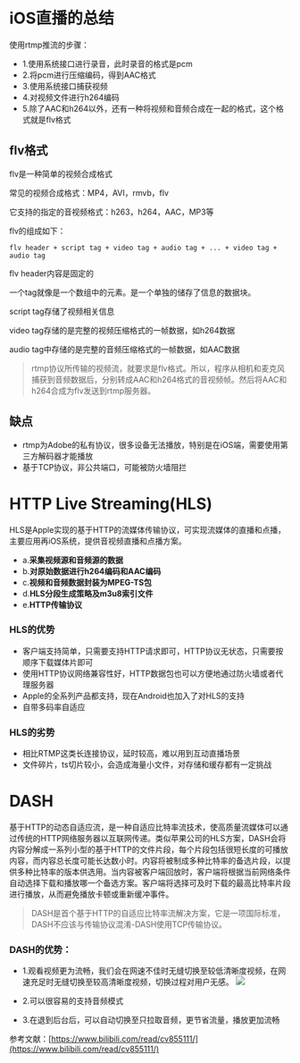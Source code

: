 # iOS直播的总结

使用rtmp推流的步骤：
- 1.使用系统接口进行录音，此时录音的格式是pcm
- 2.将pcm进行压缩编码，得到AAC格式
- 3.使用系统接口捕获视频
- 4.对视频文件进行h264编码
- 5.除了AAC和h264以外，还有一种将视频和音频合成在一起的格式，这个格式就是flv格式

## flv格式
flv是一种简单的视频合成格式

常见的视频合成格式：MP4，AVI，rmvb，flv

它支持的指定的音视频格式：h263，h264，AAC，MP3等

flv的组成如下：
```
flv header + script tag + video tag + audio tag + ... + video tag + audio tag
```

flv header内容是固定的

一个tag就像是一个数组中的元素。是一个单独的储存了信息的数据块。

script tag存储了视频相关信息

video tag存储的是完整的视频压缩格式的一帧数据，如h264数据

audio tag中存储的是完整的音频压缩格式的一帧数据，如AAC数据

> rtmp协议所传输的视频流，就要求是flv格式。所以，程序从相机和麦克风捕获到音频数据后，分别转成AAC和h264格式的音视频帧。然后将AAC和h264合成为flv发送到rtmp服务器。

## 缺点
- rtmp为Adobe的私有协议，很多设备无法播放，特别是在iOS端，需要使用第三方解码器才能播放
- 基于TCP协议，非公共端口，可能被防火墙阻拦

# HTTP Live Streaming(HLS)
HLS是Apple实现的基于HTTP的流媒体传输协议，可实现流媒体的直播和点播，主要应用再iOS系统，提供音视频直播和点播方案。

- a.**采集视频源和音频源的数据**
- b.**对原始数据进行h264编码和AAC编码**
- c.**视频和音频数据封装为MPEG-TS包**
- d.**HLS分段生成策略及m3u8索引文件**
- e.**HTTP传输协议**

### HLS的优势
- 客户端支持简单，只需要支持HTTP请求即可，HTTP协议无状态，只需要按顺序下载媒体片即可
- 使用HTTP协议网络兼容性好，HTTP数据包也可以方便地通过防火墙或者代理服务器
- Apple的全系列产品都支持，现在Android也加入了对HLS的支持
- 自带多码率自适应

### HLS的劣势
- 相比RTMP这类长连接协议，延时较高，难以用到互动直播场景
- 文件碎片，ts切片较小，会造成海量小文件，对存储和缓存都有一定挑战

# DASH
基于HTTP的动态自适应流，是一种自适应比特率流技术，使高质量流媒体可以通过传统的HTTP网络服务器以互联网传递。类似苹果公司的HLS方案，DASH会将内容分解成一系列小型的基于HTTP的文件片段，每个片段包括很短长度的可播放内容，而内容总长度可能长达数小时。内容将被制成多种比特率的备选片段，以提供多种比特率的版本供选用。当内容被客户端回放时，客户端将根据当前网络条件自动选择下载和播放哪一个备选方案。客户端将选择可及时下载的最高比特率片段进行播放，从而避免播放卡顿或重新缓冲事件。

> DASH是首个基于HTTP的自适应比特率流解决方案，它是一项国际标准，DASH不应该与传输协议混淆-DASH使用TCP传输协议。

### DASH的优势：
- 1.观看视频更为流畅，我们会在网速不佳时无缝切换至较低清晰度视频，在网速充足时无缝切换至较高清晰度视频，切换过程对用户无感。
  ![](https://i0.hdslb.com/bfs/article/83cc756e270cb9a84ee6df1ce736375a56a414cc.png@1320w_1306h.webp)

- 2.可以很容易的支持音频模式
- 3.在退到后台后，可以自动切换至只拉取音频，更节省流量，播放更加流畅

参考文献：[https://www.bilibili.com/read/cv855111/](https://www.bilibili.com/read/cv855111/)